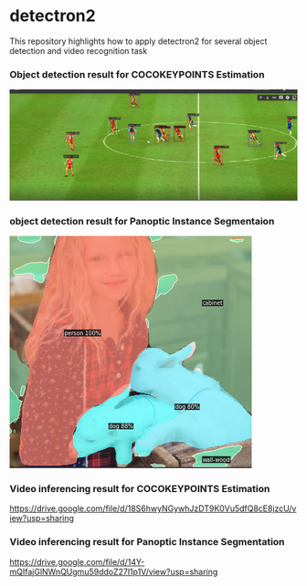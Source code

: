 # detectron2
This repository highlights how to apply detectron2 for several object detection and video recognition task

### Object detection result for COCOKEYPOINTS Estimation
![](https://github.com/judeleonard/detectron2/blob/main/pose-detectron/output/Screenshot%20(60).png)

### object detection result for Panoptic Instance Segmentaion
![](https://github.com/judeleonard/detectron2/blob/main/pose-detectron/output/Screenshot%20(74).png)

### Video inferencing result for COCOKEYPOINTS Estimation
https://drive.google.com/file/d/18S6hwyNGywhJzDT9K0Vu5dfQ8cE8jzcU/view?usp=sharing

### Video inferencing result for Panoptic Instance Segmentation
https://drive.google.com/file/d/14Y-mQIfajGlNWnQUgmu59ddoZ27l1p1V/view?usp=sharing
